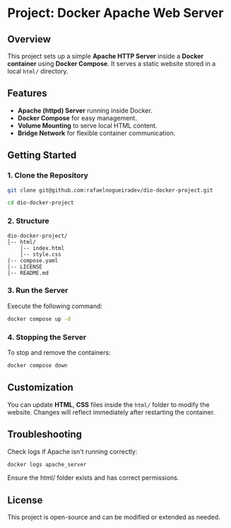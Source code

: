 # Project: Docker Apache Web Server

## Overview
This project sets up a simple **Apache HTTP Server** inside a **Docker container** using **Docker Compose**. It serves a static website stored in a local `html/` directory.

## Features
- **Apache (httpd) Server** running inside Docker.
- **Docker Compose** for easy management.
- **Volume Mounting** to serve local HTML content.
- **Bridge Network** for flexible container communication.

## Getting Started

### 1. **Clone the Repository**
```bash
git clone git@github.com:rafaelnogueiradev/dio-docker-project.git

cd dio-docker-project
```

### 2. **Structure**
```
dio-docker-project/
│-- html/
    │-- index.html
    │-- style.css
|-- compose.yaml
|-- LICENSE
|-- README.md
```

### 3. **Run the Server**
Execute the following command:
```bash
docker compose up -d
```

### 4. **Stopping the Server**
To stop and remove the containers:

```bash
docker compose down
```

## **Customization**
You can update **HTML**, **CSS** files inside the ``html/`` folder to modify the website. Changes will reflect immediately after restarting the container.

## Troubleshooting
Check logs if Apache isn't running correctly:
```bash
docker logs apache_server
```
Ensure the html/ folder exists and has correct permissions.

## License
This project is open-source and can be modified or extended as needed.
